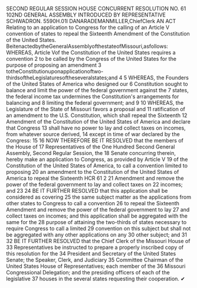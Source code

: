 SECOND REGULAR SESSION
HOUSE CONCURRENT
RESOLUTION NO. 61
102ND GENERAL ASSEMBLY
INTRODUCED BY REPRESENTATIVE SCHWADRON.
5590H.01I DANARADEMANMILLER,ChiefClerk
AN ACT
Relating to an application to Congress for the calling of an Article V convention of states to
repeal the Sixteenth Amendment of the Constitution of the United States.
BeitenactedbytheGeneralAssemblyofthestateofMissouri,asfollows:
WHEREAS, Article Vof the Constitution of the United States requires a convention
2 to be called by the Congress of the United States for the purpose of proposing an amendment
3 totheConstitutionuponapplicationoftwo-thirdsoftheLegislaturesoftheseveralstates;and
4
5 WHEREAS, the Founders of the United States of America who designed our
6 Constitution sought to balance and limit the power of the federal government against the
7 states, the federal income tax undermines the Constitution's arrangements for balancing and
8 limiting the federal government; and
9
10 WHEREAS, the Legislature of the State of Missouri favors a proposal and
11 ratification of an amendment to the U.S. Constitution, which shall repeal the Sixteenth
12 Amendment of the Constitution of the United States of America and declare that Congress
13 shall have no power to lay and collect taxes on incomes, from whatever source derived,
14 except in time of war declared by the Congress:
15
16 NOW THEREFORE BE IT RESOLVED that the members of the House of
17 Representatives of the One Hundred Second General Assembly, Second Regular Session, the
18 Senate concurring therein, hereby make an application to Congress, as provided by Article V
19 of the Constitution of the United States of America, to call a convention limited to proposing
20 an amendment to the Constitution of the United States of America to repeal the Sixteenth
HCR 61 2
21 Amendment and remove the power of the federal government to lay and collect taxes on
22 incomes; and
23
24 BE IT FURTHER RESOLVED that this application shall be considered as covering
25 the same subject matter as the applications from other states to Congress to call a convention
26 to repeal the Sixteenth Amendment and remove the power of the federal government to lay
27 and collect taxes on incomes; and this application shall be aggregated with the same for the
28 purpose of attaining the two-thirds of states necessary to require Congress to call a limited
29 convention on this subject but shall not be aggregated with any other applications on any
30 other subject; and
31
32 BE IT FURTHER RESOLVED that the Chief Clerk of the Missouri House of
33 Representatives be instructed to prepare a properly inscribed copy of this resolution for the
34 President and Secretary of the United States Senate; the Speaker, Clerk, and Judiciary
35 Committee Chairman of the United States House of Representatives; each member of the
36 Missouri Congressional Delegation; and the presiding officers of each of the legislative
37 houses in the several states requesting their cooperation.
✔